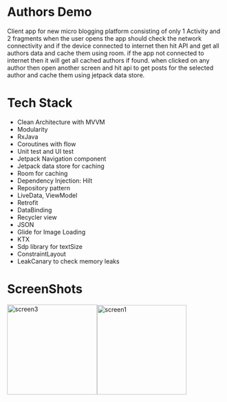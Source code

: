 # Authors Demo
Client app for new micro blogging platform consisting of only 1 Activity and 2 fragments when the user opens the app should check the network connectivity and if the device connected to internet then hit API and get all authors data and cache them using room. if the app not connected to internet then it will get all cached authors if found. when clicked on any author then open another screen and hit api to get posts for the selected author and cache them using jetpack data store.
# Tech Stack
- Clean Architecture with MVVM
- Modularity
- RxJava
- Coroutines with flow
- Unit test and UI test
- Jetpack Navigation component
- Jetpack data store for caching
- Room for caching
- Dependency Injection: Hilt
- Repository pattern
- LiveData, ViewModel
- Retrofit
- DataBinding
- Recycler view 
- JSON
- Glide for Image Loading
- KTX
- Sdp library for textSize
- ConstraintLayout
- LeakCanary to check memory leaks
# ScreenShots
<img width="209" alt="screen3" src="https://user-images.githubusercontent.com/40995581/154990808-0bcf3b71-6168-4d88-a46d-d9057e8cbcd0.jpg"><img width="208" alt="screen1" src="https://user-images.githubusercontent.com/40995581/154990309-75b31dac-922e-4ec5-a5a6-bbc7d59b79e4.jpg">





